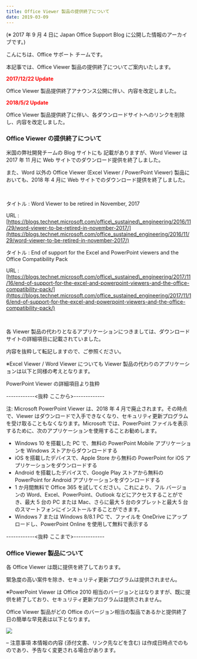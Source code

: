 ```yaml
---
title: Office Viewer 製品の提供終了について
date: 2019-03-09
---
```


(※ 2017 年 9 月 4 日に Japan Office Support Blog に公開した情報のアーカイブです。)

こんにちは、Office サポート チームです。  

  

本記事では、Office Viewer 製品の提供終了についてご案内いたします。

  

  

<span style="color:#ff0000">**2017/12/22 Update**</span>  
  
Office Viewer 製品提供終了アナウンス公開に伴い、内容を改定しました。  
  
<span style="color:#ff0000">**2018/5/2 Update**</span>  
  
Office Viewer 製品提供終了に伴い、各ダウンロードサイトへのリンクを削除し、内容を改定しました。

  

  

### Office Viewer の提供終了について

  

米国の弊社開発チームの Blog サイトにも 記載がありますが、Word Viewer は 2017 年 11 月に Web サイトでのダウンロード提供を終了しました。  
  
また、Word 以外の Office Viewer (Excel Viewer / PowerPoint Viewer) 製品においても、2018 年 4 月に Web サイトでのダウンロード提供を終了しました。  
  
   
  
タイトル : Word Viewer to be retired in November, 2017  
  
URL : [https://blogs.technet.microsoft.com/office\_sustained\_engineering/2016/11/29/word-viewer-to-be-retired-in-november-2017/](https://blogs.technet.microsoft.com/office_sustained_engineering/2016/11/29/word-viewer-to-be-retired-in-november-2017/)

  

タイトル : End of support for the Excel and PowerPoint viewers and the Office Compatibility Pack  
  
URL : [https://blogs.technet.microsoft.com/office\_sustained\_engineering/2017/11/16/end-of-support-for-the-excel-and-powerpoint-viewers-and-the-office-compatibility-pack/](https://blogs.technet.microsoft.com/office_sustained_engineering/2017/11/16/end-of-support-for-the-excel-and-powerpoint-viewers-and-the-office-compatibility-pack/)  
  
   

  

各 Viewer 製品の代わりとなるアプリケーションにつきましては、ダウンロードサイトの詳細項目に記載されていました。  
  
内容を抜粋して転記しますので、ご参照ください。  
  
※Excel Viewer / Word Viewer についても Viewer 製品の代わりのアプリケーションは以下と同様の考えとなります。

  

PowerPoint Viewer の詳細項目より抜粋  
  
\------------<抜粋 ここから>-------------  
  
注: Microsoft PowerPoint Viewer は、2018 年 4 月で廃止されます。その時点で、Viewer はダウンロードで入手できなくなり、セキュリティ更新プログラムを受け取ることもなくなります。Microsoft では、PowerPoint ファイルを表示するために、次のアプリケーションを使用することお勧めします。

  

*   Windows 10 を搭載した PC で、無料の PowerPoint Mobile アプリケーションを Windows ストアからダウンロードする
*   iOS を搭載したデバイスで、Apple Store から無料の PowerPoint for iOS アプリケーションをダウンロードする
*   Android を搭載したデバイスで、Google Play ストアから無料の PowerPoint for Android アプリケーションをダウンロードする
*   1 か月間無料で Office 365 を試してください。これにより、フル バージョンの Word、Excel、PowerPoint、Outlook などにアクセスすることができ、最大 5 台の PC または Mac、さらに最大 5 台のタブレットと最大 5 台のスマートフォンにインストールすることができます。
*   Windows 7 または Windows 8/8.1 PC で、ファイルを OneDrive にアップロードし、PowerPoint Online を使用して無料で表示する  
    

  

\------------<抜粋 ここまで>-------------

  

  

  

### Office Viewer 製品について

  

各 Office Viewer は既に提供を終了しております。  
  
緊急度の高い案件を除き、セキュリティ更新プログラムは提供されません。  
  
※PowerPoint Viewer は Office 2010 相当のバージョンとはなりますが、既に提供を終了しており、セキュリティ更新プログラムは提供されません。

  

Office Viewer 製品がどの Office のバージョン相当の製品であるかと提供終了日の簡単な早見表は以下となります。

![](image1.png)  

  

  

– 注意事項 本情報の内容 (添付文書、リンク先などを含む) は作成日時点でのものであり、予告なく変更される場合があります。